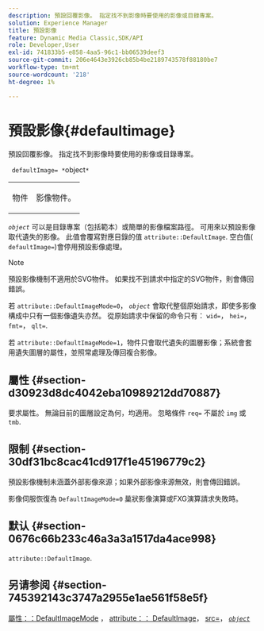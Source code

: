 ```yaml
---
description: 預設回覆影像。 指定找不到影像時要使用的影像或目錄專案。
solution: Experience Manager
title: 預設影像
feature: Dynamic Media Classic,SDK/API
role: Developer,User
exl-id: 741833b5-e858-4aa5-96c1-bb06539deef3
source-git-commit: 206e4643e3926cb85b4be2189743578f88180be7
workflow-type: tm+mt
source-wordcount: '218'
ht-degree: 1%

---
```


# 預設影像{#defaultimage}

預設回覆影像。 指定找不到影像時要使用的影像或目錄專案。

` defaultImage= *`object`*`

<table id="simpletable_C1FC14B7D9AE476DB2B10EB402944335"> 
 <tr class="strow"> 
  <td class="stentry"> <p> <span class="codeph"> <span class="varname"> 物件 </span> </span> </p> </td> 
  <td class="stentry"> <p>影像物件。 </p> </td> 
 </tr> 
</table>

*`object`* 可以是目錄專案（包括範本）或簡單的影像檔案路徑。 可用來以預設影像取代遺失的影像。 此值會覆寫對應目錄的值 `attribute::DefaultImage`. 空白值( `defaultImage=`)會停用預設影像處理。

>[!NOTE]
>
>預設影像機制不適用於SVG物件。 如果找不到請求中指定的SVG物件，則會傳回錯誤。

若 `attribute::DefaultImageMode=0`， *`object`* 會取代整個原始請求，即使多影像構成中只有一個影像遺失亦然。 從原始請求中保留的命令只有： `wid=`， `hei=`， `fmt=`， `qlt=`.

若 `attribute::DefaultImageMode=1`，物件只會取代遺失的圖層影像；系統會套用遺失圖層的屬性，並照常處理及傳回複合影像。

## 屬性 {#section-d30923d8dc4042eba10989212dd70887}

要求屬性。 無論目前的圖層設定為何，均適用。 忽略條件 `req=` 不屬於 `img` 或 `tmb`.

## 限制 {#section-30df31bc8cac41cd917f1e45196779c2}

預設影像機制未涵蓋外部影像來源；如果外部影像來源無效，則會傳回錯誤。

影像伺服恢復為 `DefaultImageMode=0` 巢狀影像演算或FXG演算請求失敗時。

## 默认 {#section-0676c66b233c46a3a3a1517da4ace998}

`attribute::DefaultImage`.

## 另请参阅 {#section-745392143c3747a2955e1ae561f58e5f}

[屬性：：DefaultImageMode](../../../../../is-api/image-catalog/image-serving-api-ref/c-image-catalog-reference/c-attributes-reference/r-defaultimagemode.md#reference-8a996af162f84e46bbe9e6e0d4e26782) ， [attribute：： DefaultImage](../../../../../is-api/image-catalog/image-serving-api-ref/c-image-catalog-reference/c-attributes-reference/r-is-cat-defaultimage.md#reference-8e9900e129f54ed68462a3c2fc3bc433)， [src=](../../../../../is-api/http-ref/image-serving-api-ref/c-http-protocol-reference/c-command-reference/r-src.md#reference-f6506637778c4c69bf106a7924a91ab1)， [ *`object`* ](../../../../../is-api/http-ref/image-serving-api-ref/c-http-protocol-reference/c-data-types/r-object.md#reference-2591bd24548d462782c68d138ef795a0)
